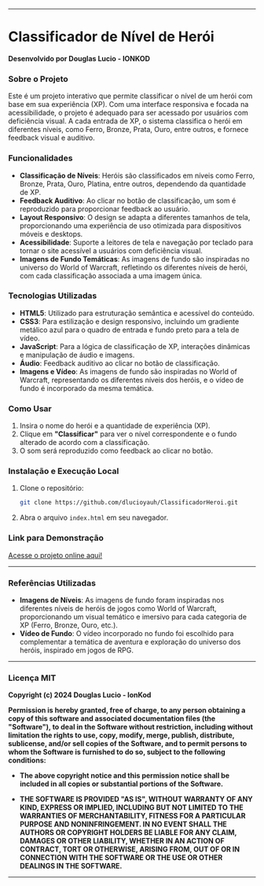 
---

# Classificador de Nível de Herói

**Desenvolvido por Douglas Lucio - IONKOD**

### Sobre o Projeto
Este é um projeto interativo que permite classificar o nível de um herói com base em sua experiência (XP). Com uma interface responsiva e focada na acessibilidade, o projeto é adequado para ser acessado por usuários com deficiência visual. A cada entrada de XP, o sistema classifica o herói em diferentes níveis, como Ferro, Bronze, Prata, Ouro, entre outros, e fornece feedback visual e auditivo.

### Funcionalidades
- **Classificação de Níveis**: Heróis são classificados em níveis como Ferro, Bronze, Prata, Ouro, Platina, entre outros, dependendo da quantidade de XP.
- **Feedback Auditivo**: Ao clicar no botão de classificação, um som é reproduzido para proporcionar feedback ao usuário.
- **Layout Responsivo**: O design se adapta a diferentes tamanhos de tela, proporcionando uma experiência de uso otimizada para dispositivos móveis e desktops.
- **Acessibilidade**: Suporte a leitores de tela e navegação por teclado para tornar o site acessível a usuários com deficiência visual.
- **Imagens de Fundo Temáticas**: As imagens de fundo são inspiradas no universo do World of Warcraft, refletindo os diferentes níveis de herói, com cada classificação associada a uma imagem única.

### Tecnologias Utilizadas
- **HTML5**: Utilizado para estruturação semântica e acessível do conteúdo.
- **CSS3**: Para estilização e design responsivo, incluindo um gradiente metálico azul para o quadro de entrada e fundo preto para a tela de vídeo.
- **JavaScript**: Para a lógica de classificação de XP, interações dinâmicas e manipulação de áudio e imagens.
- **Áudio**: Feedback auditivo ao clicar no botão de classificação.
- **Imagens e Vídeo**: As imagens de fundo são inspiradas no World of Warcraft, representando os diferentes níveis dos heróis, e o vídeo de fundo é incorporado da mesma temática.

### Como Usar
1. Insira o nome do herói e a quantidade de experiência (XP).
2. Clique em **"Classificar"** para ver o nível correspondente e o fundo alterado de acordo com a classificação.
3. O som será reproduzido como feedback ao clicar no botão.

### Instalação e Execução Local
1. Clone o repositório:
   ```bash
   git clone https://github.com/dlucioyauh/ClassificadorHeroi.git
   ```
2. Abra o arquivo `index.html` em seu navegador.

### Link para Demonstração
[Acesse o projeto online aqui!](https://classificador-heroi.vercel.app/)

---

### Referências Utilizadas
- **Imagens de Níveis**: As imagens de fundo foram inspiradas nos diferentes níveis de heróis de jogos como World of Warcraft, proporcionando um visual temático e imersivo para cada categoria de XP (Ferro, Bronze, Ouro, etc.).
- **Vídeo de Fundo**: O vídeo incorporado no fundo foi escolhido para complementar a temática de aventura e exploração do universo dos heróis, inspirado em jogos de RPG.

---

### Licença MIT

**Copyright (c) 2024 Douglas Lucio - IonKod**

**Permission is hereby granted, free of charge, to any person obtaining a copy of this software and associated documentation files (the "Software"), to deal in the Software without restriction, including without limitation the rights to use, copy, modify, merge, publish, distribute, sublicense, and/or sell copies of the Software, and to permit persons to whom the Software is furnished to do so, subject to the following conditions:**

- **The above copyright notice and this permission notice shall be included in all copies or substantial portions of the Software.**

- **THE SOFTWARE IS PROVIDED "AS IS", WITHOUT WARRANTY OF ANY KIND, EXPRESS OR IMPLIED, INCLUDING BUT NOT LIMITED TO THE WARRANTIES OF MERCHANTABILITY, FITNESS FOR A PARTICULAR PURPOSE AND NONINFRINGEMENT. IN NO EVENT SHALL THE AUTHORS OR COPYRIGHT HOLDERS BE LIABLE FOR ANY CLAIM, DAMAGES OR OTHER LIABILITY, WHETHER IN AN ACTION OF CONTRACT, TORT OR OTHERWISE, ARISING FROM, OUT OF OR IN CONNECTION WITH THE SOFTWARE OR THE USE OR OTHER DEALINGS IN THE SOFTWARE.**

---

